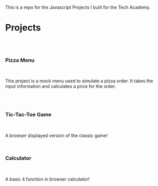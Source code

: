 This is a repo for the Javascript Projects I built for the Tech Academy. 

<h1>Projects</h1>
<br>
<br>
<h3>Pizza Menu</h3>
<br>
<p>This project is a mock menu used to simulate a pizza order. It takes the input information and calculates a price for the order.</p>
<br>
<br>
 <h3>Tic-Tac-Toe Game</h3>
 <br>
 <p>A browser displayed version of the classic game!</p>
 <br>
 <h3>Calculator</h3>
 <br>
 <p>A basic 4 function in browser calculator!</p>
  
 
